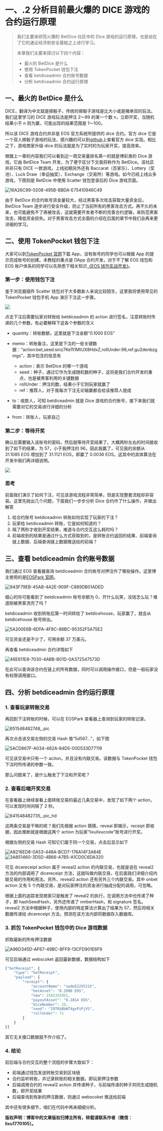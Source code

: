 # 一、.2 分析目前最火爆的 DICE 游戏的合约运行原理

> 我们主要来研究火爆的 BetDice 社区中的 Dice 游戏的运行原理，也是站在了它的通证经济和安全基础之上进行学习。
> 
> 本章我们主要来探讨以下四个内容：
> 
> *   最火的 BetDice 是什么
> *   使用 TokenPocket 钱包下注
> *   查看 betdiceadmin 合约账号数据
> *   分析 betdiceadmin 合约运行原理

## 一、最火的 BetDice 是什么

DICE，翻译为中文就是掷骰子，传统的掷骰子游戏是比大小或是赌单双的玩法。我们这里学习的 DICE 游戏玩法是押注 2～99 的某一个数 n，立即开奖，当随机结果小于 n 则为赢，可能出现的结果范围是 1～100。

所以该 DICE 游戏合约并非是 EOS 官方系统所提供的 dice 合约。官方 dice 它是一个双人掷骰子游戏的玩法，感兴趣的可以到[github](https://github.com/EOSIO/eos/tree/v1.3.0/contracts/dice)上查看官方 dice 实现。相比之下，游戏商家升级 dice 的玩法就是为了实时的为玩家开奖，提高效率。

根据上一章的内容我们可以看到近一周交易量排名第一的就是博彩类的 Dice 游戏，它由 BetDice Team 开发，为了便于区分下文我将称作为 BetDice。该社区并非只有 DICE 一款游戏，上线初期另外还有 Baccarat（百家乐）、Lottery（奖池）、Luck Draw（幸运抽奖）、Exchange（交易所）等游戏。如今已经上线众多游戏，下图则是 BetDcie 中使用 Scatter 钱包登录后的 Dice 游戏页面。

![16A26C99-0208-495B-BBDA-E75410946C49](img/02ca5e45b405c52a676df07aca972427.jpg)

由于 BetDice 的合约账号资金量较大，经过黑客多次攻击获取大量资金后，BetDice Team 逐步进行安全升级，防止了当前所有的黑客攻击方式。再不久的未来，也可能避免不了再被攻击，这就需要开发者不断的完善合约逻辑，来防范黑客攻击，降低资金损失。对于黑客攻击方式全面的介绍在后面的章节中我们会再来更详细的学习。

## 二、使用 TokenPocket 钱包下注

大家可以到[TokenPocket 官网](https://www.mytokenpocket.vip)下载 App，没有账号的同学也可以根据 App 的提示完成账号的创建。本教程的重点是 DApp 合约开发，对于不了解 EOS 钱包和 EOS 账户体系的同学可以先熟悉下相关知识[《EOS 钱包实战开发》](https://www.chaindesk.cn/witbook/2)。

### 第一步：使用钱包下注

鉴于浏览器插件 Scatter 钱包对于大多数新人来说比较陌生，这里我将使用常见的 TokenPocket 钱包手机 App 演示下注这一步骤。

![](img/754acb81d37b6b401c0591e1039f36cb.jpg)

点击下注后需要玩家对转账给 betdiceadmin 的 action 进行签名，注意转账时传递的几个参数，有必要解释下这各个参数的含义

*   quantity：转账数额，这里就是下注金额“0.1000 EOS”

*   memo：转账备注，这里是下注的一些关键数据：“action:bet,seed:smz7KeTt1MtUX8HdxZ,rollUnder:96,ref:gu2denbzgmgs”，其中包含的信息有

    *   action：表示 BetDice 的哪一个游戏
    *   seed：种子，通过它作为生成随机数的种子，这将是我们合约开发的重点，也是被黑客利用的关键数据
    *   rollUnder：押注的数，结果小于它则玩家就赢了
    *   ref：推荐人，对于我每次下注无论输赢都会给该推荐人提成
*   to：收款人，可知 betdiceadmin 就是 Dice 游戏的合约账号，接下来我们就需要对它的交易进行详细的分析

*   from：转账人，玩家自己

### 第二步：等待开奖

确认后需要输入该账号的密码，然后就等待开奖结果了。大概两秒左右的时间接收到了如下的结果，为 57，小于我押注的 96，因此我赢了，可见我的余额从 31.1085 EOS 增加到了 31.1121 EOS，即赢了 0.0036 EOS。这其中的具体算法在开发中我们再详细说明。

![](img/1bb0175ff8fe39de3688d081fb641836.jpg)

### 思考

前面我们演示了如何下注，可见该游戏流程非常简单，但是实现整套流程却非容易。这里先抛出几个问题，下面我们一步步分析 Dice 合约作了什么操作，并做出解答

1.  给合约账号 betdiceadmin 转账如何实现了玩家的下注？
2.  玩家给 betdiceadmin 转账，它是如何知道的？
3.  隔了两秒才收到开奖结果，难道与合约交互这么耗时吗？
4.  前端收到的结果是通过什么方式获取到的，是转账合约返回的结果、前端查询链上数据、后端查询链上数据推送给的前端？

## 三、查看 betdiceadmin 合约账号数据

我们通过 EOS 查看器查询 betdiceadmin 合约账号对押注作了哪些操作。这里博主使用的是[EOSPark 官网](https://eospark.com)。

![943F79EB-45AB-4A2E-909F-C889DB01ADED](img/1324aa4fc41d61d28747aa53c747dde0.jpg)

细心的你可能看到了 betdiceadmin 账号余额为 0，开什么玩笑，没钱怎么玩？难道刚被黑客洗完了吗？

betdiceadmin 收到转账后第一时间转给了 betdicehouse，玩家赢了，就会从 betdicehouse 账号转出。

![5A200E6B-8DFA-4F8C-88BC-95352F5A75E2](img/a2f290045bde621e18257c17eb1c4678.jpg)

可见资金还是不少了，可用余额 37 万美元。

再查看 betdiceadmin 合约详情如下

![46E611E8-7030-4ABB-B01D-0A372547573D](img/0f2d49b1601f91691aafc7b71b548fb5.jpg)

在此可以查询该合约在链上的所有数据，同时可以调用操作接口，但是一般玩家没有权限调用接口。

## 四、分析 betdiceadmin 合约运行原理

### 1\. 查看玩家转账交易

再回到下注转账的时候，可以在 EOSPark 查看器上查询到玩家的转账记录。

![651548482748_.pic](img/3bf805b356f867104ac63b03b01f5961.jpg)

再次点击该交易左侧的交易 Hash 值“5d567...”，如下图

![5ACD867F-A034-482A-84D5-00D533D77119](img/a28fc0f4a23fcf0f9e5743b5d1c9bfc9.jpg)

可见该交易中只有一个 aciton，并且没有内联交易。该数据与 TokenPocket 钱包下注时所传递的参数一致。

那么问题来了，是什么触发了下注和开奖呢？

### 2\. 查看后端开奖交易

在查看器上继续查看上面转账交易的最近几条交易中，发现了如下两个 action，可以发现时间间隔了 2 秒。

![641548482735_.pic_hd](img/21db9799c0a054d14f459b1e25fd7546.jpg)

这两条交易是干嘛的呢？我们先根据 action 猜猜，reveal 即揭示，receipt 即收据，因此推断就是根据这两个 action 为玩家“lixulixucode”账号进行开奖。

根据左侧的交易 Hash 可知它们属于同一个交易，点击后显示如下

![A8216ED8-0A53-448A-BCD7-176A14F3A84E](img/71c020e533cd55749b40cff83d39efe0.jpg)![3A851460-3D5D-4B66-A7B5-A1CD0C6DA320](img/3d1325f343541db660bf590330d50bc7.jpg)

可见 dicereceipt action 属于 reveal2 action 的内联交易，也就是说在 reveal2 方法的内部调用了 dicereceipt 方法，这就叫做内联交易，在后面我们详细介绍内联交易的作用和用法。另外，reveal2 action 还有另外三个内联交易。其中 onbet action 又有 5 个内联交易，是对玩家押注的资金进行抽成分配的调用，可忽略。

根据上面的追踪发现商家只是触发了 reveal2 的执行，在调用方法中也传递了种子，即 hashSeedHash，另外还传递了 nmberHash，和 signature 签名。reveal2 方法中根据种子，使用内部的特定算法计算出了结果为 57，然后将相关数据传递给 dicereceipt 方法，预测在该方法内部将数据存入数据库。

### 3\. 抓包 TokenPocket 钱包中的 Dice 游戏数据

抓取最新的所有押注数据

![A96D345D-AF67-49BC-8FF9-13CFD901E6F9](img/312529f69966641b04db36ce4ee65320.jpg)

可见后端通过 webscoket 返回最新数据，数据结构如下

```js
["betReceipt", {
    "type": "betReceipt",
    "payload": {
        "receipt": {
            "accountName": "xwdw52255215",
            "betAsset": "0.2000 EOS",
            "now": 1542332951,
            "payoutAsset": "0.2814 EOS",
            "diceNumber": 25,
            "seed": "29TKbBbWT4gxPiPjVS",
            "rollUnder": 71
        }
    }
}]
```

其它无关接口数据就不作介绍了。

### 4\. 结论

前后端与合约交互的整个流程的步骤大致如下：

*   前端通过钱包发送转账交易到区块链
*   合约监听转账，并记录转账的相关数据，即玩家押注参数
*   后端调用合约的 reveal2 action 并传递种子，与前端传递的种子共同生成随机数，即开奖结果
*   后端查询到有新的押注数据，则通过 webscoket 推送给前端

其中还有很多细节，咱们在代码中再来细细分析。

**版权声明：博客中的文章版权归博主所有，转载请联系作者（微信：lixu1770105）。**